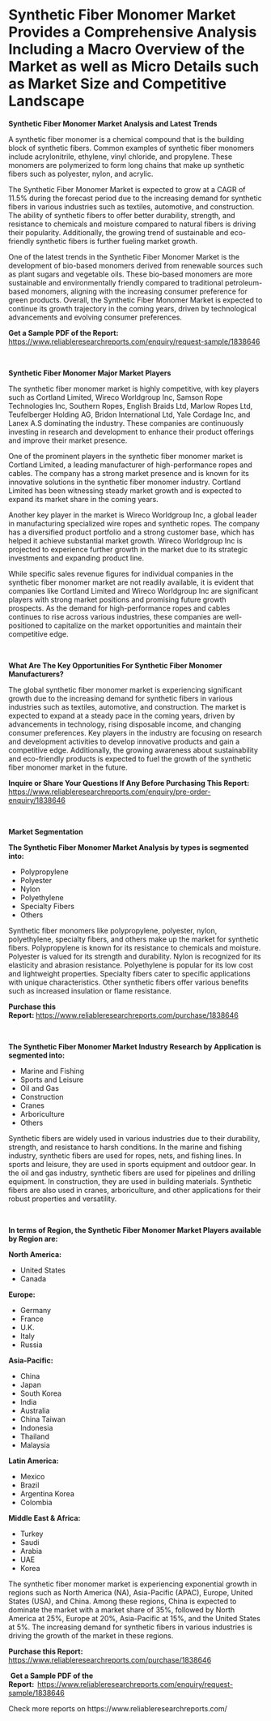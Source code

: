<p><h1>Synthetic Fiber Monomer Market Provides a Comprehensive Analysis Including a Macro Overview of the Market as well as Micro Details such as Market Size and Competitive Landscape</h1></p><p><strong>Synthetic Fiber Monomer Market Analysis and Latest Trends</strong></p>
<p><p>A synthetic fiber monomer is a chemical compound that is the building block of synthetic fibers. Common examples of synthetic fiber monomers include acrylonitrile, ethylene, vinyl chloride, and propylene. These monomers are polymerized to form long chains that make up synthetic fibers such as polyester, nylon, and acrylic.</p><p>The Synthetic Fiber Monomer Market is expected to grow at a CAGR of 11.5% during the forecast period due to the increasing demand for synthetic fibers in various industries such as textiles, automotive, and construction. The ability of synthetic fibers to offer better durability, strength, and resistance to chemicals and moisture compared to natural fibers is driving their popularity. Additionally, the growing trend of sustainable and eco-friendly synthetic fibers is further fueling market growth.</p><p>One of the latest trends in the Synthetic Fiber Monomer Market is the development of bio-based monomers derived from renewable sources such as plant sugars and vegetable oils. These bio-based monomers are more sustainable and environmentally friendly compared to traditional petroleum-based monomers, aligning with the increasing consumer preference for green products. Overall, the Synthetic Fiber Monomer Market is expected to continue its growth trajectory in the coming years, driven by technological advancements and evolving consumer preferences.</p></p>
<p><strong>Get a Sample PDF of the Report:&nbsp;</strong> <a href="https://www.reliableresearchreports.com/enquiry/request-sample/1838646">https://www.reliableresearchreports.com/enquiry/request-sample/1838646</a></p>
<p>&nbsp;</p>
<p><strong>Synthetic Fiber Monomer Major Market Players</strong></p>
<p><p>The synthetic fiber monomer market is highly competitive, with key players such as Cortland Limited, Wireco Worldgroup Inc, Samson Rope Technologies Inc, Southern Ropes, English Braids Ltd, Marlow Ropes Ltd, Teufelberger Holding AG, Bridon International Ltd, Yale Cordage Inc, and Lanex A.S dominating the industry. These companies are continuously investing in research and development to enhance their product offerings and improve their market presence.</p><p>One of the prominent players in the synthetic fiber monomer market is Cortland Limited, a leading manufacturer of high-performance ropes and cables. The company has a strong market presence and is known for its innovative solutions in the synthetic fiber monomer industry. Cortland Limited has been witnessing steady market growth and is expected to expand its market share in the coming years.</p><p>Another key player in the market is Wireco Worldgroup Inc, a global leader in manufacturing specialized wire ropes and synthetic ropes. The company has a diversified product portfolio and a strong customer base, which has helped it achieve substantial market growth. Wireco Worldgroup Inc is projected to experience further growth in the market due to its strategic investments and expanding product line.</p><p>While specific sales revenue figures for individual companies in the synthetic fiber monomer market are not readily available, it is evident that companies like Cortland Limited and Wireco Worldgroup Inc are significant players with strong market positions and promising future growth prospects. As the demand for high-performance ropes and cables continues to rise across various industries, these companies are well-positioned to capitalize on the market opportunities and maintain their competitive edge.</p></p>
<p>&nbsp;</p>
<p><strong>What Are The Key Opportunities For Synthetic Fiber Monomer Manufacturers?</strong></p>
<p><p>The global synthetic fiber monomer market is experiencing significant growth due to the increasing demand for synthetic fibers in various industries such as textiles, automotive, and construction. The market is expected to expand at a steady pace in the coming years, driven by advancements in technology, rising disposable income, and changing consumer preferences. Key players in the industry are focusing on research and development activities to develop innovative products and gain a competitive edge. Additionally, the growing awareness about sustainability and eco-friendly products is expected to fuel the growth of the synthetic fiber monomer market in the future.</p></p>
<p><strong>Inquire or Share Your Questions If Any Before Purchasing This Report:</strong> <a href="https://www.reliableresearchreports.com/enquiry/pre-order-enquiry/1838646">https://www.reliableresearchreports.com/enquiry/pre-order-enquiry/1838646</a></p>
<p>&nbsp;</p>
<p><strong>Market Segmentation</strong></p>
<p><strong>The Synthetic Fiber Monomer Market Analysis by types is segmented into:</strong></p>
<p><ul><li>Polypropylene</li><li>Polyester</li><li>Nylon</li><li>Polyethylene</li><li>Specialty Fibers</li><li>Others</li></ul></p>
<p><p>Synthetic fiber monomers like polypropylene, polyester, nylon, polyethylene, specialty fibers, and others make up the market for synthetic fibers. Polypropylene is known for its resistance to chemicals and moisture. Polyester is valued for its strength and durability. Nylon is recognized for its elasticity and abrasion resistance. Polyethylene is popular for its low cost and lightweight properties. Specialty fibers cater to specific applications with unique characteristics. Other synthetic fibers offer various benefits such as increased insulation or flame resistance.</p></p>
<p><strong>Purchase this Report:&nbsp;</strong><a href="https://www.reliableresearchreports.com/purchase/1838646">https://www.reliableresearchreports.com/purchase/1838646</a></p>
<p>&nbsp;</p>
<p><strong>The Synthetic Fiber Monomer Market Industry Research by Application is segmented into:</strong></p>
<p><ul><li>Marine and Fishing</li><li>Sports and Leisure</li><li>Oil and Gas</li><li>Construction</li><li>Cranes</li><li>Arboriculture</li><li>Others</li></ul></p>
<p><p>Synthetic fibers are widely used in various industries due to their durability, strength, and resistance to harsh conditions. In the marine and fishing industry, synthetic fibers are used for ropes, nets, and fishing lines. In sports and leisure, they are used in sports equipment and outdoor gear. In the oil and gas industry, synthetic fibers are used for pipelines and drilling equipment. In construction, they are used in building materials. Synthetic fibers are also used in cranes, arboriculture, and other applications for their robust properties and versatility.</p></p>
<p>&nbsp;</p>
<p><strong>In terms of Region, the Synthetic Fiber Monomer Market Players available by Region are:</strong></p>
<p>
    <p> <strong> North America: </strong>
        <ul>
            <li>United States</li>
            <li>Canada</li>
        </ul>
        </p> 
    <p> <strong> Europe: </strong>
        <ul>
            <li>Germany</li>
            <li>France</li>
            <li>U.K.</li>
            <li>Italy</li>
            <li>Russia</li>
        </ul>
        </p> 
    <p> <strong> Asia-Pacific: </strong>
        <ul>
            <li>China</li>
            <li>Japan</li>
            <li>South Korea</li>
            <li>India</li>
            <li>Australia</li>
            <li>China Taiwan</li>
            <li>Indonesia</li>
            <li>Thailand</li>
            <li>Malaysia</li>
        </ul>
        </p> 
    <p> <strong> Latin America: </strong>
        <ul>
            <li>Mexico</li>
            <li>Brazil</li>
            <li>Argentina Korea</li>
            <li>Colombia</li>
        </ul>
        </p> 
    <p> <strong> Middle East & Africa: </strong>
        <ul>
            <li>Turkey</li>
            <li>Saudi</li>
            <li>Arabia</li>
            <li>UAE</li>
            <li>Korea</li>
        </ul>
    </p>
    </p>
<p><p>The synthetic fiber monomer market is experiencing exponential growth in regions such as North America (NA), Asia-Pacific (APAC), Europe, United States (USA), and China. Among these regions, China is expected to dominate the market with a market share of 35%, followed by North America at 25%, Europe at 20%, Asia-Pacific at 15%, and the United States at 5%. The increasing demand for synthetic fibers in various industries is driving the growth of the market in these regions.</p></p>
<p><strong>Purchase this Report: </strong><a href="https://www.reliableresearchreports.com/purchase/1838646">https://www.reliableresearchreports.com/purchase/1838646</a></p>
<p>&nbsp;<strong>Get a Sample PDF of the Report:&nbsp;&nbsp;</strong><a href="https://www.reliableresearchreports.com/enquiry/request-sample/1838646">https://www.reliableresearchreports.com/enquiry/request-sample/1838646</a></p>
<p><strong></strong></p>
<p>Check more reports on https://www.reliableresearchreports.com/</p>